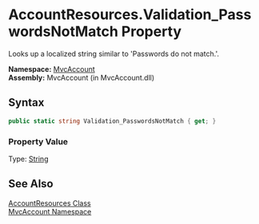 AccountResources.Validation_PasswordsNotMatch Property
======================================================
Looks up a localized string similar to 'Passwords do not match.'.

**Namespace:** [MvcAccount][1]  
**Assembly:** MvcAccount (in MvcAccount.dll)

Syntax
------

```csharp
public static string Validation_PasswordsNotMatch { get; }
```

### Property Value
Type: [String][2]

See Also
--------
[AccountResources Class][3]  
[MvcAccount Namespace][1]  

[1]: ../README.md
[2]: http://msdn.microsoft.com/en-us/library/s1wwdcbf
[3]: README.md